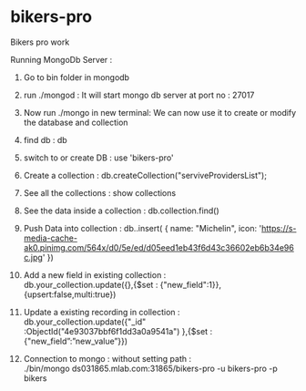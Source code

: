 # bikers-pro
Bikers pro work

Running MongoDb Server :

1) Go to bin folder in mongodb </br>
2) run ./mongod : It will start mongo db server at port no : 27017 </br>
3) Now run ./mongo in new terminal: We can now use it to create or modify the database and collection </br>
4) find db : db </br>
5) switch to or create DB : use 'bikers-pro' </br>
6) Create a collection : db.createCollection("serviveProvidersList");<br>
6) See all the collections : show collections </br>
7) See the data inside a collection : db.collection.find() </br>
8) Push Data into collection : db.<collection-name>.insert( { name: "Michelin", icon: 'https://s-media-cache-ak0.pinimg.com/564x/d0/5e/ed/d05eed1eb43f6d43c36602eb6b34e96c.jpg' }) </br>
9) Add a new field in existing collection : </br>
            db.your_collection.update({},{$set : {"new_field":1}},{upsert:false,multi:true}) </br>
10) Update a existing recording in collection : <br>
db.your_collection.update({"_id" :ObjectId("4e93037bbf6f1dd3a0a9541a") },{$set : {"new_field”:”new_value”}})

11) Connection to mongo : without setting path :  <br>
./bin/mongo ds031865.mlab.com:31865/bikers-pro -u bikers-pro -p bikers
